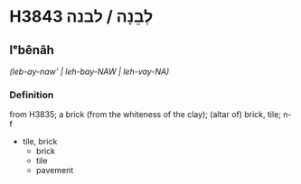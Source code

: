 # H3843 לְבֵנָה / לבנה

## lᵉbênâh

_(leb-ay-naw' | leh-bay-NAW | leh-vay-NA)_

### Definition

from H3835; a brick (from the whiteness of the clay); (altar of) brick, tile; n-f

- tile, brick
  - brick
  - tile
  - pavement
